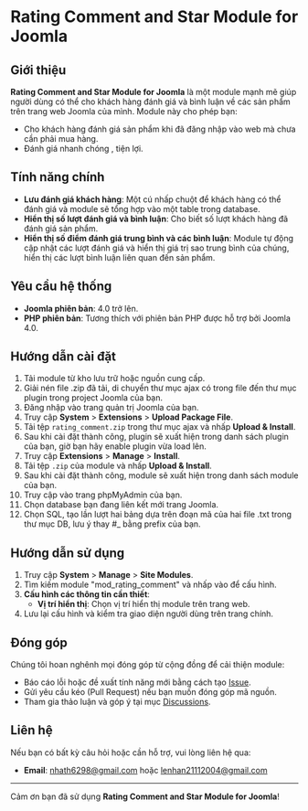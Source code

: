 # Rating Comment and Star Module for Joomla

## Giới thiệu
**Rating Comment and Star Module for Joomla** là một module mạnh mẽ giúp người dùng có thể cho khách hàng đánh giá và bình luận về các sản phẩm trên trang web Joomla của mình. Module này cho phép bạn:
- Cho khách hàng đánh giá sản phẩm khi đã đăng nhập vào web mà chưa cần phải mua hàng.
- Đánh giá nhanh chóng , tiện lợi.

## Tính năng chính
- **Lưu đánh giá khách hàng**: Một cú nhấp chuột để khách hàng có thể đánh giá và module sẽ tổng hợp vào một table trong database.
- **Hiển thị số lượt đánh giá và bình luận**: Cho biết số lượt khách hàng đã đánh giá sản phẩm.
- **Hiển thị số điểm đánh giá trung bình và các bình luận**: Module tự động cập nhật các lượt đánh giá và hiển thị giá trị sao trung bình của chúng, hiển thị các lượt bình luận liên quan đến sản phẩm.

## Yêu cầu hệ thống
- **Joomla phiên bản**: 4.0 trở lên.
- **PHP phiên bản**: Tương thích với phiên bản PHP được hỗ trợ bởi Joomla 4.0.

## Hướng dẫn cài đặt
1. Tải module từ kho lưu trữ hoặc nguồn cung cấp.
2. Giải nén file .zip đã tải, di chuyển thư mục ajax có trong file đến thư mục plugin trong project Joomla của bạn.
3. Đăng nhập vào trang quản trị Joomla của bạn.
4. Truy cập **System** > **Extensions** > **Upload Package File**.
5. Tải tệp `rating_comment.zip` trong thư mục ajax và nhấp **Upload & Install**.
6. Sau khi cài đặt thành công, plugin sẽ xuất hiện trong danh sách plugin của bạn, giờ bạn hãy enable plugin vừa load lên.
7. Truy cập **Extensions** > **Manage** > **Install**.
8. Tải tệp `.zip` của module và nhấp **Upload & Install**.
9. Sau khi cài đặt thành công, module sẽ xuất hiện trong danh sách module của bạn.
10. Truy cập vào trang phpMyAdmin của bạn.
11. Chọn database bạn đang liên kết mới trang Joomla.
12. Chọn SQL, tạo lần lượt hai bảng dựa trên đoạn mã của hai file .txt trong thư mục DB, lưu ý thay #_ bằng prefix của bạn.

## Hướng dẫn sử dụng
1. Truy cập **System** > **Manage** > **Site Modules**.
2. Tìm kiếm module "mod_rating_comment" và nhấp vào để cấu hình.
3. **Cấu hình các thông tin cần thiết**:
   - **Vị trí hiển thị**: Chọn vị trí hiển thị module trên trang web.
4. Lưu lại cấu hình và kiểm tra giao diện người dùng trên trang chính.

## Đóng góp
Chúng tôi hoan nghênh mọi đóng góp từ cộng đồng để cải thiện module:
- Báo cáo lỗi hoặc đề xuất tính năng mới bằng cách tạo [Issue](https://github.com/NCH2024/Zalo-Chat-Module-Joomla/issues).
- Gửi yêu cầu kéo (Pull Request) nếu bạn muốn đóng góp mã nguồn.
- Tham gia thảo luận và góp ý tại mục [Discussions](https://github.com/NCH2024/Zalo-Chat-Module-Joomla/discussions).

## Liên hệ
Nếu bạn có bất kỳ câu hỏi hoặc cần hỗ trợ, vui lòng liên hệ qua:
- **Email**: nhath6298@gmail.com hoặc lenhan21112004@gmail.com

---

Cảm ơn bạn đã sử dụng **Rating Comment and Star Module for Joomla**!